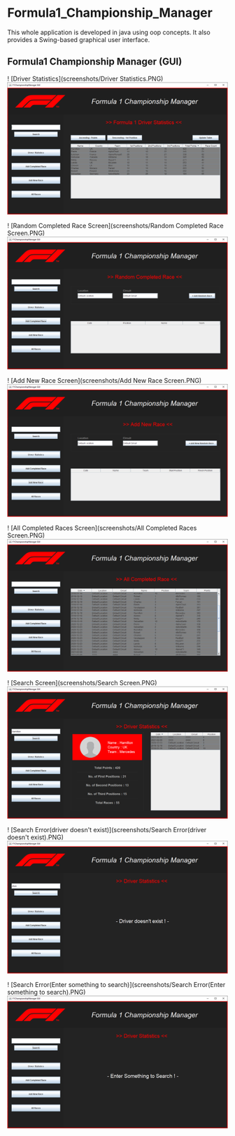 # Formula1_Championship_Manager
This whole application is developed in java using oop concepts. It also provides a Swing-based graphical user interface.

## Formula1 Championship Manager (GUI)

! [Driver Statistics](screenshots/Driver Statistics.PNG)
<img src="screenshots/Driver Statistics.PNG">

! [Random Completed Race Screen](screenshots/Random Completed Race Screen.PNG)
<img src="screenshots/Random Completed Race Screen.PNG">

! [Add New Race Screen](screenshots/Add New Race Screen.PNG)
<img src="screenshots/Add New Race Screen.PNG">

! [All Completed Races Screen](screenshots/All Completed Races Screen.PNG)
<img src="screenshots/All Completed Races Screen.PNG">

! [Search Screen](screenshots/Search Screen.PNG)
<img src="screenshots/Search Screen.PNG">

! [Search Error(driver doesn't exist)](screenshots/Search Error(driver doesn't exist).PNG)
<img src="screenshots/Search Error(driver doesn't exist).PNG">

! [Search Error(Enter something to search)](screenshots/Search Error(Enter something to search).PNG)
<img src="screenshots/Search Error(Enter something to search).PNG">

